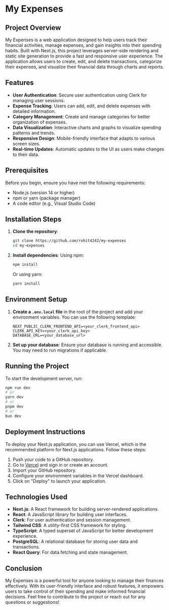 # My Expenses

## Project Overview

My Expenses is a web application designed to help users track their financial activities, manage expenses, and gain insights into their spending habits. Built with Next.js, this project leverages server-side rendering and static site generation to provide a fast and responsive user experience. The application allows users to create, edit, and delete transactions, categorize their expenses, and visualize their financial data through charts and reports.

## Features

- **User Authentication**: Secure user authentication using Clerk for managing user sessions.
- **Expense Tracking**: Users can add, edit, and delete expenses with detailed information.
- **Category Management**: Create and manage categories for better organization of expenses.
- **Data Visualization**: Interactive charts and graphs to visualize spending patterns and trends.
- **Responsive Design**: Mobile-friendly interface that adapts to various screen sizes.
- **Real-time Updates**: Automatic updates to the UI as users make changes to their data.

## Prerequisites

Before you begin, ensure you have met the following requirements:

- Node.js (version 14 or higher)
- npm or yarn (package manager)
- A code editor (e.g., Visual Studio Code)

## Installation Steps

1. **Clone the repository**:

   ```bash
   git clone https://github.com/rohit4242/my-expenses
   cd my-expenses
   ```

2. **Install dependencies**:
   Using npm:
   ```bash
   npm install
   ```
   Or using yarn:
   ```bash
   yarn install
   ```

## Environment Setup

1. **Create a `.env.local` file** in the root of the project and add your environment variables. You can use the following template:

   ```plaintext
   NEXT_PUBLIC_CLERK_FRONTEND_API=<your_clerk_frontend_api>
   CLERK_API_KEY=<your_clerk_api_key>
   DATABASE_URL=<your_database_url>
   ```

2. **Set up your database**: Ensure your database is running and accessible. You may need to run migrations if applicable.

## Running the Project

To start the development server, run:

```bash
npm run dev
# or
yarn dev
# or
pnpm dev
# or
bun dev
```

## Deployment Instructions

To deploy your Next.js application, you can use Vercel, which is the recommended platform for Next.js applications. Follow these steps:

1. Push your code to a GitHub repository.
2. Go to [Vercel](https://vercel.com/) and sign in or create an account.
3. Import your GitHub repository.
4. Configure your environment variables in the Vercel dashboard.
5. Click on "Deploy" to launch your application.

## Technologies Used

- **Next.js**: A React framework for building server-rendered applications.
- **React**: A JavaScript library for building user interfaces.
- **Clerk**: For user authentication and session management.
- **Tailwind CSS**: A utility-first CSS framework for styling.
- **TypeScript**: A typed superset of JavaScript for better development experience.
- **PostgreSQL**: A relational database for storing user data and transactions.
- **React Query**: For data fetching and state management.

## Conclusion

My Expenses is a powerful tool for anyone looking to manage their finances effectively. With its user-friendly interface and robust features, it empowers users to take control of their spending and make informed financial decisions. Feel free to contribute to the project or reach out for any questions or suggestions!
